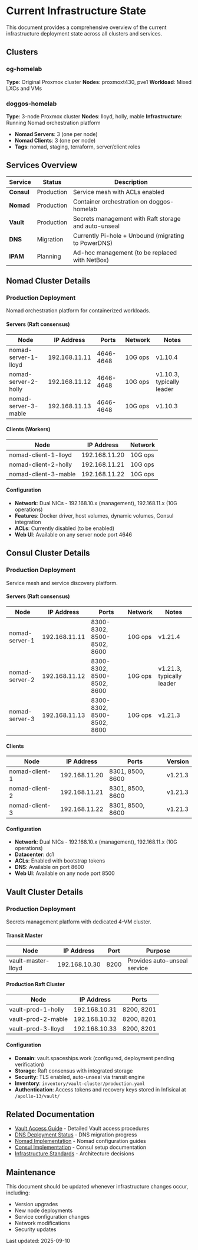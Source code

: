 # Current Infrastructure State

This document provides a comprehensive overview of the current infrastructure deployment state across all clusters and services.

## Clusters

### og-homelab

**Type**: Original Proxmox cluster
**Nodes**: proxmoxt430, pve1
**Workload**: Mixed LXCs and VMs

### doggos-homelab

**Type**: 3-node Proxmox cluster
**Nodes**: lloyd, holly, mable
**Infrastructure**: Running Nomad orchestration platform

- **Nomad Servers**: 3 (one per node)
- **Nomad Clients**: 3 (one per node)
- **Tags**: nomad, staging, terraform, server/client roles

## Services Overview

| Service | Status | Description |
|---------|--------|-------------|
| **Consul** | Production | Service mesh with ACLs enabled |
| **Nomad** | Production | Container orchestration on doggos-homelab |
| **Vault** | Production | Secrets management with Raft storage and auto-unseal |
| **DNS** | Migration | Currently Pi-hole + Unbound (migrating to PowerDNS) |
| **IPAM** | Planning | Ad-hoc management (to be replaced with NetBox) |

## Nomad Cluster Details

### Production Deployment

Nomad orchestration platform for containerized workloads.

#### Servers (Raft consensus)

| Node | IP Address | Ports | Network | Notes |
|------|------------|-------|---------|-------|
| nomad-server-1-lloyd | 192.168.11.11 | 4646-4648 | 10G ops | v1.10.4 |
| nomad-server-2-holly | 192.168.11.12 | 4646-4648 | 10G ops | v1.10.3, typically leader |
| nomad-server-3-mable | 192.168.11.13 | 4646-4648 | 10G ops | v1.10.3 |

#### Clients (Workers)

| Node | IP Address | Network |
|------|------------|---------|
| nomad-client-1-lloyd | 192.168.11.20 | 10G ops |
| nomad-client-2-holly | 192.168.11.21 | 10G ops |
| nomad-client-3-mable | 192.168.11.22 | 10G ops |

#### Configuration

- **Network**: Dual NICs - 192.168.10.x (management), 192.168.11.x (10G operations)
- **Features**: Docker driver, host volumes, dynamic volumes, Consul integration
- **ACLs**: Currently disabled (to be enabled)
- **Web UI**: Available on any server node port 4646

## Consul Cluster Details

### Production Deployment

Service mesh and service discovery platform.

#### Servers (Raft consensus)

| Node | IP Address | Ports | Network | Notes |
|------|------------|-------|---------|-------|
| nomad-server-1 | 192.168.11.11 | 8300-8302, 8500-8502, 8600 | 10G ops | v1.21.4 |
| nomad-server-2 | 192.168.11.12 | 8300-8302, 8500-8502, 8600 | 10G ops | v1.21.3, typically leader |
| nomad-server-3 | 192.168.11.13 | 8300-8302, 8500-8502, 8600 | 10G ops | v1.21.3 |

#### Clients

| Node | IP Address | Ports | Version |
|------|------------|-------|---------|
| nomad-client-1 | 192.168.11.20 | 8301, 8500, 8600 | v1.21.3 |
| nomad-client-2 | 192.168.11.21 | 8301, 8500, 8600 | v1.21.3 |
| nomad-client-3 | 192.168.11.22 | 8301, 8500, 8600 | v1.21.3 |

#### Configuration

- **Network**: Dual NICs - 192.168.10.x (management), 192.168.11.x (10G operations)
- **Datacenter**: dc1
- **ACLs**: Enabled with bootstrap tokens
- **DNS**: Available on port 8600
- **Web UI**: Available on any node port 8500

## Vault Cluster Details

### Production Deployment

Secrets management platform with dedicated 4-VM cluster.

#### Transit Master

| Node | IP Address | Port | Purpose |
|------|------------|------|---------|
| vault-master-lloyd | 192.168.10.30 | 8200 | Provides auto-unseal service |

#### Production Raft Cluster

| Node | IP Address | Ports |
|------|------------|-------|
| vault-prod-1-holly | 192.168.10.31 | 8200, 8201 |
| vault-prod-2-mable | 192.168.10.32 | 8200, 8201 |
| vault-prod-3-lloyd | 192.168.10.33 | 8200, 8201 |

#### Configuration

- **Domain**: vault.spaceships.work (configured, deployment pending verification)
- **Storage**: Raft consensus with integrated storage
- **Security**: TLS enabled, auto-unseal via transit engine
- **Inventory**: `inventory/vault-cluster/production.yaml`
- **Authentication**: Access tokens and recovery keys stored in Infisical at `/apollo-13/vault/`

## Related Documentation

- [Vault Access Guide](vault-access.md) - Detailed Vault access procedures
- [DNS Deployment Status](dns-deployment-status.md) - DNS migration progress
- [Nomad Implementation](../implementation/nomad/) - Nomad configuration guides
- [Consul Implementation](../implementation/consul/) - Consul setup documentation
- [Infrastructure Standards](../standards/infrastructure-standards.md) - Architecture decisions

## Maintenance

This document should be updated whenever infrastructure changes occur, including:

- Version upgrades
- New node deployments
- Service configuration changes
- Network modifications
- Security updates

Last updated: 2025-09-10
